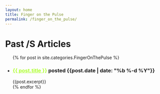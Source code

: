 ```yaml
---
layout: home
title: Finger on the Pulse
permalink: /finger_on_the_pulse/
---
```

<style>
    li {text-align: left;}
    a {color: greenyellow}
</style>


# **Past /S Articles**

  <ul>
  {% for post in site.categories.FingerOnThePulse %}
    <li>
      <h3> <a href="{{ post.url }}">{{ post.title }}</a> posted {{post.date | date: "%b %-d %Y"}} </h3>  {{post.excerpt}} 
    </li>
  {% endfor %}
  </ul>
  